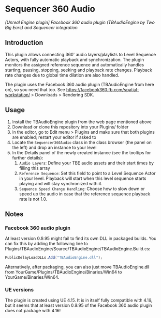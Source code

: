 # Sequencer 360 Audio

*[Unreal Engine plugin] Facebook 360 audio plugin (TBAudioEngine by Two Big Ears) and Sequencer integration*

## Introduction

This plugin allows connecting  360' audio layers/playlists to Level Sequence Actors, with fully automatic playback and synchronization. The plugin monitors the assigned reference sequence and automatically handles starting, pausing, stopping, seeking and playback rate changes. Playback rate changes due to global time dilation are also handled.

The plugin uses the Facebook 360 audio plugin (TBAudioEngine from here on), so you need that too. See https://facebook360.fb.com/spatial-workstation/ > Downloads > Rendering SDK.

## Usage

1. Install the TBAudioEngine plugin from the web page mentioned above
1. Download or clone this repository into your Plugins/ folder
1. In the editor, go to Edit menu > Plugins and make sure that both plugins are enabled; restart your editor if asked to
1. Locate the `Sequencer360Audio` class in the class browser (the panel on the left) and drop an instance to your level
1. In the Details panel of the newly created instance (see the tooltips for further details):
    1. `Audio Layers`: Define your TBE audio assets and their start times by filling this array
    1. `Reference Sequence`: Set this field to point to a Level Sequence Actor in your level. Playback will start when this level sequence starts playing and will stay synchronized with it.
    2. `Sequence Speed Change Handling`: Choose how to slow down or speed up the audio in case that the reference sequence playback rate is not 1.0.

## Notes

### Facebook 360 audio plugin

At least version 0.9.95 might fail to find its own DLL in packaged builds. You can fix this by adding the following line to Plugins/TBAudioEngine/Source/TBAudioEngine/TBAudioEngine.Build.cs:
```csharp
PublicDelayLoadDLLs.Add("TBAudioEngine.dll");
```
Alternatively, after packaging, you can also just move TBAudioEngine.dll from YourGame/Plugins/TBAudioEngine/Binaries/Win64 to YourGame/Binaries/Win64.

### UE versions

The plugin is created using UE 4.15. It is in itself fully compatible with 4.16, but it seems that at least version 0.9.95 of the Facebook 360 audio plugin does not package with 4.16!
